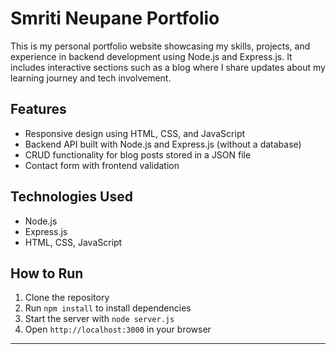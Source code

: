 # Smriti Neupane Portfolio

This is my personal portfolio website showcasing my skills, projects, and experience in backend development using Node.js and Express.js. It includes interactive sections such as a blog where I share updates about my learning journey and tech involvement.

## Features

- Responsive design using HTML, CSS, and JavaScript  
- Backend API built with Node.js and Express.js (without a database)  
- CRUD functionality for blog posts stored in a JSON file  
- Contact form with frontend validation  

## Technologies Used

- Node.js  
- Express.js  
- HTML, CSS, JavaScript  

## How to Run

1. Clone the repository  
2. Run `npm install` to install dependencies  
3. Start the server with `node server.js`  
4. Open `http://localhost:3000` in your browser  

---

